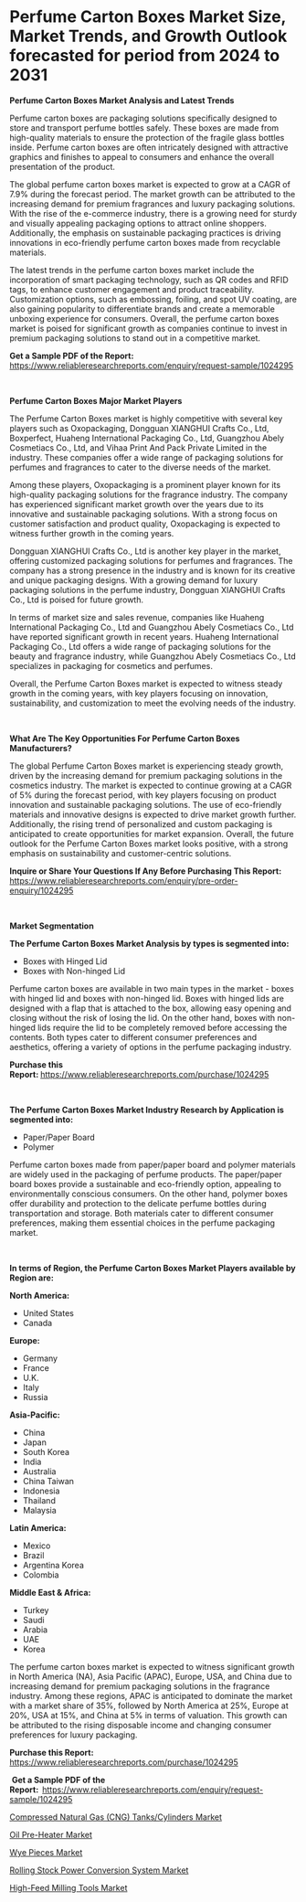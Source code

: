 <p><h1>Perfume Carton Boxes Market Size, Market Trends, and Growth Outlook forecasted for period from 2024 to 2031</h1></p><p><strong>Perfume Carton Boxes Market Analysis and Latest Trends</strong></p>
<p><p>Perfume carton boxes are packaging solutions specifically designed to store and transport perfume bottles safely. These boxes are made from high-quality materials to ensure the protection of the fragile glass bottles inside. Perfume carton boxes are often intricately designed with attractive graphics and finishes to appeal to consumers and enhance the overall presentation of the product.</p><p>The global perfume carton boxes market is expected to grow at a CAGR of 7.9% during the forecast period. The market growth can be attributed to the increasing demand for premium fragrances and luxury packaging solutions. With the rise of the e-commerce industry, there is a growing need for sturdy and visually appealing packaging options to attract online shoppers. Additionally, the emphasis on sustainable packaging practices is driving innovations in eco-friendly perfume carton boxes made from recyclable materials.</p><p>The latest trends in the perfume carton boxes market include the incorporation of smart packaging technology, such as QR codes and RFID tags, to enhance customer engagement and product traceability. Customization options, such as embossing, foiling, and spot UV coating, are also gaining popularity to differentiate brands and create a memorable unboxing experience for consumers. Overall, the perfume carton boxes market is poised for significant growth as companies continue to invest in premium packaging solutions to stand out in a competitive market.</p></p>
<p><strong>Get a Sample PDF of the Report:&nbsp;</strong> <a href="https://www.reliableresearchreports.com/enquiry/request-sample/1024295">https://www.reliableresearchreports.com/enquiry/request-sample/1024295</a></p>
<p>&nbsp;</p>
<p><strong>Perfume Carton Boxes Major Market Players</strong></p>
<p><p>The Perfume Carton Boxes market is highly competitive with several key players such as Oxopackaging, Dongguan XIANGHUI Crafts Co., Ltd, Boxperfect, Huaheng International Packaging Co., Ltd, Guangzhou Abely Cosmetiacs Co., Ltd, and Vihaa Print And Pack Private Limited in the industry. These companies offer a wide range of packaging solutions for perfumes and fragrances to cater to the diverse needs of the market.</p><p>Among these players, Oxopackaging is a prominent player known for its high-quality packaging solutions for the fragrance industry. The company has experienced significant market growth over the years due to its innovative and sustainable packaging solutions. With a strong focus on customer satisfaction and product quality, Oxopackaging is expected to witness further growth in the coming years.</p><p>Dongguan XIANGHUI Crafts Co., Ltd is another key player in the market, offering customized packaging solutions for perfumes and fragrances. The company has a strong presence in the industry and is known for its creative and unique packaging designs. With a growing demand for luxury packaging solutions in the perfume industry, Dongguan XIANGHUI Crafts Co., Ltd is poised for future growth.</p><p>In terms of market size and sales revenue, companies like Huaheng International Packaging Co., Ltd and Guangzhou Abely Cosmetiacs Co., Ltd have reported significant growth in recent years. Huaheng International Packaging Co., Ltd offers a wide range of packaging solutions for the beauty and fragrance industry, while Guangzhou Abely Cosmetiacs Co., Ltd specializes in packaging for cosmetics and perfumes.</p><p>Overall, the Perfume Carton Boxes market is expected to witness steady growth in the coming years, with key players focusing on innovation, sustainability, and customization to meet the evolving needs of the industry.</p></p>
<p>&nbsp;</p>
<p><strong>What Are The Key Opportunities For Perfume Carton Boxes Manufacturers?</strong></p>
<p><p>The global Perfume Carton Boxes market is experiencing steady growth, driven by the increasing demand for premium packaging solutions in the cosmetics industry. The market is expected to continue growing at a CAGR of 5% during the forecast period, with key players focusing on product innovation and sustainable packaging solutions. The use of eco-friendly materials and innovative designs is expected to drive market growth further. Additionally, the rising trend of personalized and custom packaging is anticipated to create opportunities for market expansion. Overall, the future outlook for the Perfume Carton Boxes market looks positive, with a strong emphasis on sustainability and customer-centric solutions.</p></p>
<p><strong>Inquire or Share Your Questions If Any Before Purchasing This Report:</strong> <a href="https://www.reliableresearchreports.com/enquiry/pre-order-enquiry/1024295">https://www.reliableresearchreports.com/enquiry/pre-order-enquiry/1024295</a></p>
<p>&nbsp;</p>
<p><strong>Market Segmentation</strong></p>
<p><strong>The Perfume Carton Boxes Market Analysis by types is segmented into:</strong></p>
<p><ul><li>Boxes with Hinged Lid</li><li>Boxes with Non-hinged Lid</li></ul></p>
<p><p>Perfume carton boxes are available in two main types in the market - boxes with hinged lid and boxes with non-hinged lid. Boxes with hinged lids are designed with a flap that is attached to the box, allowing easy opening and closing without the risk of losing the lid. On the other hand, boxes with non-hinged lids require the lid to be completely removed before accessing the contents. Both types cater to different consumer preferences and aesthetics, offering a variety of options in the perfume packaging industry.</p></p>
<p><strong>Purchase this Report:&nbsp;</strong><a href="https://www.reliableresearchreports.com/purchase/1024295">https://www.reliableresearchreports.com/purchase/1024295</a></p>
<p>&nbsp;</p>
<p><strong>The Perfume Carton Boxes Market Industry Research by Application is segmented into:</strong></p>
<p><ul><li>Paper/Paper Board</li><li>Polymer</li></ul></p>
<p><p>Perfume carton boxes made from paper/paper board and polymer materials are widely used in the packaging of perfume products. The paper/paper board boxes provide a sustainable and eco-friendly option, appealing to environmentally conscious consumers. On the other hand, polymer boxes offer durability and protection to the delicate perfume bottles during transportation and storage. Both materials cater to different consumer preferences, making them essential choices in the perfume packaging market.</p></p>
<p>&nbsp;</p>
<p><strong>In terms of Region, the Perfume Carton Boxes Market Players available by Region are:</strong></p>
<p>
    <p> <strong> North America: </strong>
        <ul>
            <li>United States</li>
            <li>Canada</li>
        </ul>
        </p> 
    <p> <strong> Europe: </strong>
        <ul>
            <li>Germany</li>
            <li>France</li>
            <li>U.K.</li>
            <li>Italy</li>
            <li>Russia</li>
        </ul>
        </p> 
    <p> <strong> Asia-Pacific: </strong>
        <ul>
            <li>China</li>
            <li>Japan</li>
            <li>South Korea</li>
            <li>India</li>
            <li>Australia</li>
            <li>China Taiwan</li>
            <li>Indonesia</li>
            <li>Thailand</li>
            <li>Malaysia</li>
        </ul>
        </p> 
    <p> <strong> Latin America: </strong>
        <ul>
            <li>Mexico</li>
            <li>Brazil</li>
            <li>Argentina Korea</li>
            <li>Colombia</li>
        </ul>
        </p> 
    <p> <strong> Middle East & Africa: </strong>
        <ul>
            <li>Turkey</li>
            <li>Saudi</li>
            <li>Arabia</li>
            <li>UAE</li>
            <li>Korea</li>
        </ul>
    </p>
    </p>
<p><p>The perfume carton boxes market is expected to witness significant growth in North America (NA), Asia Pacific (APAC), Europe, USA, and China due to increasing demand for premium packaging solutions in the fragrance industry. Among these regions, APAC is anticipated to dominate the market with a market share of 35%, followed by North America at 25%, Europe at 20%, USA at 15%, and China at 5% in terms of valuation. This growth can be attributed to the rising disposable income and changing consumer preferences for luxury packaging.</p></p>
<p><strong>Purchase this Report: </strong><a href="https://www.reliableresearchreports.com/purchase/1024295">https://www.reliableresearchreports.com/purchase/1024295</a></p>
<p>&nbsp;<strong>Get a Sample PDF of the Report:&nbsp;&nbsp;</strong><a href="https://www.reliableresearchreports.com/enquiry/request-sample/1024295">https://www.reliableresearchreports.com/enquiry/request-sample/1024295</a></p>
<p><strong></strong></p>
<p><p><a href="https://medium.com/p/1b59bb365887/edit">Compressed Natural Gas (CNG) Tanks/Cylinders Market</a></p><p><a href="https://medium.com/p/adb1e7fcc49c/edit">Oil Pre-Heater Market</a></p><p><a href="https://medium.com/p/a0a55c8efcee/edit">Wye Pieces Market</a></p><p><a href="https://github.com/nicholepatriciadoylenwnrjr0/Market-Research-Report-List-1/blob/main/rolling-stock-power-conversion-system-market.md">Rolling Stock Power Conversion System Market</a></p><p><a href="https://medium.com/p/09056cf8f495/edit">High-Feed Milling Tools Market</a></p></p>
